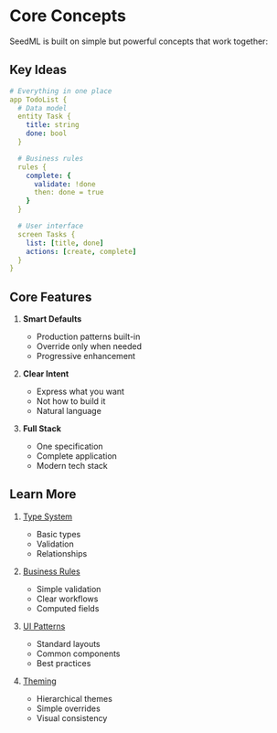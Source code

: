 # Core Concepts

SeedML is built on simple but powerful concepts that work together:

## Key Ideas

```yaml
# Everything in one place
app TodoList {
  # Data model
  entity Task {
    title: string
    done: bool
  }

  # Business rules
  rules {
    complete: {
      validate: !done
      then: done = true
    }
  }

  # User interface
  screen Tasks {
    list: [title, done]
    actions: [create, complete]
  }
}
```

## Core Features

1. **Smart Defaults**
   - Production patterns built-in
   - Override only when needed
   - Progressive enhancement

2. **Clear Intent**
   - Express what you want
   - Not how to build it
   - Natural language

3. **Full Stack**
   - One specification
   - Complete application
   - Modern tech stack

## Learn More

1. [Type System](type-system.md)
   - Basic types
   - Validation
   - Relationships

2. [Business Rules](business-rules.md)
   - Simple validation
   - Clear workflows
   - Computed fields

3. [UI Patterns](ui-patterns.md)
   - Standard layouts
   - Common components
   - Best practices

4. [Theming](theming.md)
   - Hierarchical themes
   - Simple overrides
   - Visual consistency
